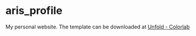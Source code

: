 # aris_profile

My personal website. The template can be downloaded at [Unfold - Colorlab](https://colorlib.com/wp/template/unfold/)
